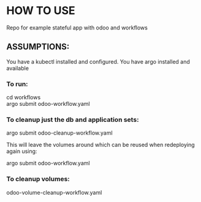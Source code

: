 # HOW TO USE

Repo for example stateful app with odoo and workflows

## ASSUMPTIONS:

You have a kubectl installed and configured. You have argo installed and available

### To run:

cd workflows  
argo submit odoo-workflow.yaml 

### To cleanup just the db and application sets:

argo submit odoo-cleanup-workflow.yaml

This will leave the volumes around which can be reused when redeploying again using:

argo submit odoo-workflow.yaml


### To cleanup volumes:

odoo-volume-cleanup-workflow.yaml
